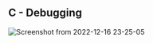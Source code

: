 ## C - Debugging

![Screenshot from 2022-12-16 23-25-05](https://user-images.githubusercontent.com/69214737/208191784-6e32ab4f-25a4-4c6e-8aa7-0f0301633816.png)
